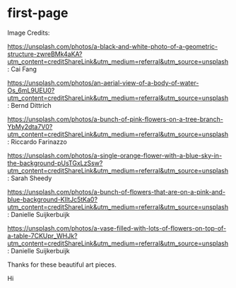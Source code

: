 # first-page


Image Credits: 

https://unsplash.com/photos/a-black-and-white-photo-of-a-geometric-structure-zwreBMk4aKA?utm_content=creditShareLink&utm_medium=referral&utm_source=unsplash : Cai Fang


https://unsplash.com/photos/an-aerial-view-of-a-body-of-water-Os_6mL9UEU0?utm_content=creditShareLink&utm_medium=referral&utm_source=unsplash : Bernd Dittrich

https://unsplash.com/photos/a-bunch-of-pink-flowers-on-a-tree-branch-YbMy2dta7V0?utm_content=creditShareLink&utm_medium=referral&utm_source=unsplash : Riccardo Farinazzo

https://unsplash.com/photos/a-single-orange-flower-with-a-blue-sky-in-the-background-pUsTGxLzSsw?utm_content=creditShareLink&utm_medium=referral&utm_source=unsplash : Sarah Sheedy

https://unsplash.com/photos/a-bunch-of-flowers-that-are-on-a-pink-and-blue-background-KlItJc5tKa0?utm_content=creditShareLink&utm_medium=referral&utm_source=unsplash : Danielle Suijkerbuijk

https://unsplash.com/photos/a-vase-filled-with-lots-of-flowers-on-top-of-a-table-7CKUpr_WHJk?utm_content=creditShareLink&utm_medium=referral&utm_source=unsplash : Danielle Suijkerbuijk


Thanks for these beautiful art pieces.

Hi
